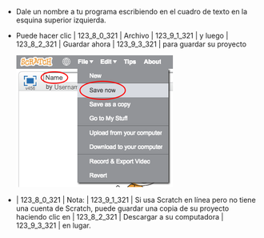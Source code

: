 + Dale un nombre a tu programa escribiendo en el cuadro de texto en la esquina superior izquierda.

+ Puede hacer clic | 123_8_0_321 | Archivo | 123_9_1_321 | y luego | 123_8_2_321 | Guardar ahora | 123_9_3_321 | para guardar su proyecto
    
    ![captura de pantalla](images/save.png)

+ | 123_8_0_321 | Nota: | 123_9_1_321 | Si usa Scratch en línea pero no tiene una cuenta de Scratch, puede guardar una copia de su proyecto haciendo clic en | 123_8_2_321 | Descargar a su computadora | 123_9_3_321 | en lugar.
